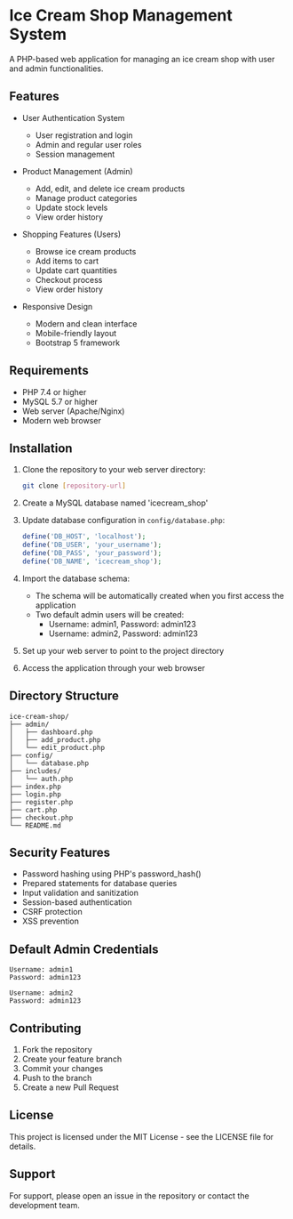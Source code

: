 
# Ice Cream Shop Management System

A PHP-based web application for managing an ice cream shop with user and admin functionalities.

## Features

- User Authentication System
  - User registration and login
  - Admin and regular user roles
  - Session management

- Product Management (Admin)
  - Add, edit, and delete ice cream products
  - Manage product categories
  - Update stock levels
  - View order history

- Shopping Features (Users)
  - Browse ice cream products
  - Add items to cart
  - Update cart quantities
  - Checkout process
  - View order history

- Responsive Design
  - Modern and clean interface
  - Mobile-friendly layout
  - Bootstrap 5 framework

## Requirements

- PHP 7.4 or higher
- MySQL 5.7 or higher
- Web server (Apache/Nginx)
- Modern web browser

## Installation

1. Clone the repository to your web server directory:
   ```bash
   git clone [repository-url]
   ```

2. Create a MySQL database named 'icecream_shop'

3. Update database configuration in `config/database.php`:
   ```php
   define('DB_HOST', 'localhost');
   define('DB_USER', 'your_username');
   define('DB_PASS', 'your_password');
   define('DB_NAME', 'icecream_shop');
   ```

4. Import the database schema:
   - The schema will be automatically created when you first access the application
   - Two default admin users will be created:
     - Username: admin1, Password: admin123
     - Username: admin2, Password: admin123

5. Set up your web server to point to the project directory

6. Access the application through your web browser

## Directory Structure

```
ice-cream-shop/
├── admin/
│   ├── dashboard.php
│   ├── add_product.php
│   └── edit_product.php
├── config/
│   └── database.php
├── includes/
│   └── auth.php
├── index.php
├── login.php
├── register.php
├── cart.php
├── checkout.php
└── README.md
```

## Security Features

- Password hashing using PHP's password_hash()
- Prepared statements for database queries
- Input validation and sanitization
- Session-based authentication
- CSRF protection
- XSS prevention

## Default Admin Credentials

```
Username: admin1
Password: admin123

Username: admin2
Password: admin123
```

## Contributing

1. Fork the repository
2. Create your feature branch
3. Commit your changes
4. Push to the branch
5. Create a new Pull Request

## License

This project is licensed under the MIT License - see the LICENSE file for details.

## Support

For support, please open an issue in the repository or contact the development team. 
